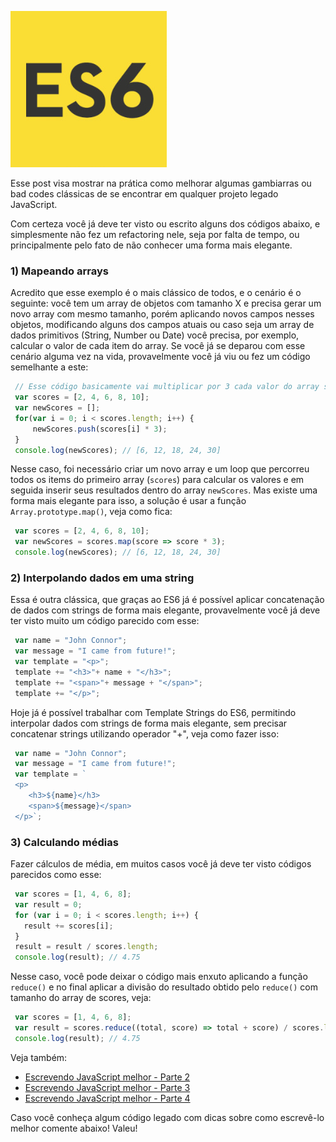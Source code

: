 ![Escrevendo JavaScript melhor](images/es6-logo.jpg "Escrevendo JavaScript melhor")

Esse post visa mostrar na prática como melhorar algumas gambiarras ou bad codes clássicas de se encontrar em qualquer projeto legado JavaScript.

Com certeza você já deve ter visto ou escrito alguns dos códigos abaixo, e simplesmente não fez um refactoring nele, seja por falta de tempo, ou principalmente pelo fato de não conhecer uma forma mais elegante.

### 1) Mapeando arrays

Acredito que esse exemplo é o mais clássico de todos, e o cenário é o seguinte: você tem um array de objetos com tamanho X e precisa gerar um novo array com mesmo tamanho, porém aplicando novos campos nesses objetos, modificando alguns dos campos atuais ou caso seja um array de dados primitivos (String, Number ou Date) você precisa, por exemplo, calcular o valor de cada item do array. Se você já se deparou com esse cenário alguma vez na vida, provavelmente você já viu ou fez um código semelhante a este:

``` javascript
 // Esse código basicamente vai multiplicar por 3 cada valor do array scores
 var scores = [2, 4, 6, 8, 10];
 var newScores = [];
 for(var i = 0; i < scores.length; i++) {
     newScores.push(scores[i] * 3);
 }
 console.log(newScores); // [6, 12, 18, 24, 30]
``` 

Nesse caso, foi necessário criar um novo array e um loop que percorreu todos os items do primeiro array (`scores`) para calcular os valores e em seguida inserir seus resultados dentro do array `newScores`. Mas existe uma forma mais elegante para isso, a solução é usar a função `Array.prototype.map()`, veja como fica:

``` javascript
 var scores = [2, 4, 6, 8, 10];
 var newScores = scores.map(score => score * 3);
 console.log(newScores); // [6, 12, 18, 24, 30]
``` 

### 2) Interpolando dados em uma string

Essa é outra clássica, que graças ao ES6 já é possível aplicar concatenação de dados com strings de forma mais elegante, provavelmente você já deve ter visto muito um código parecido com esse:

``` javascript
 var name = "John Connor";
 var message = "I came from future!";
 var template = "<p>";
 template += "<h3>"+ name + "</h3>";
 template += "<span>"+ message + "</span>";
 template += "</p>";
``` 

Hoje já é possível trabalhar com Template Strings do ES6, permitindo interpolar dados com strings de forma mais elegante, sem precisar concatenar strings utilizando operador "+", veja como fazer isso:

``` javascript
 var name = "John Connor";
 var message = "I came from future!";
 var template = `
 <p>
    <h3>${name}</h3>
    <span>${message}</span>
 </p>`;
``` 

### 3) Calculando médias

Fazer cálculos de média, em muitos casos você já deve ter visto códigos parecidos como esse:

``` javascript
 var scores = [1, 4, 6, 8];
 var result = 0;
 for (var i = 0; i < scores.length; i++) {
   result += scores[i];
 }
 result = result / scores.length;
 console.log(result); // 4.75
``` 

Nesse caso, você pode deixar o código mais enxuto aplicando a função `reduce()` e no final aplicar a divisão do resultado obtido pelo `reduce()` com tamanho do array de scores, veja:

``` javascript
 var scores = [1, 4, 6, 8];
 var result = scores.reduce((total, score) => total + score) / scores.length;
 console.log(result); // 4.75
``` 

Veja também:

*   [Escrevendo JavaScript melhor - Parte 2](escrevendo-javascript-melhor-parte-2 "Escrevendo JavaScript melhor - Parte 2")
*   [Escrevendo JavaScript melhor - Parte 3](escrevendo-javascript-melhor-parte-3 "Escrevendo JavaScript melhor - Parte 3")
*   [Escrevendo JavaScript melhor - Parte 4](escrevendo-javascript-melhor-parte-4 "Escrevendo JavaScript melhor - Parte 4")

Caso você conheça algum código legado com dicas sobre como escrevê-lo melhor comente abaixo! Valeu!